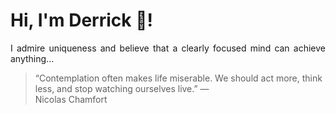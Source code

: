 # Hi, I'm Derrick 👋!
<p align="justify">I admire uniqueness and believe that a clearly focused mind can achieve anything...</p> 
<!-- #quote-start -->
<blockquote>&ldquo;Contemplation often makes life miserable.  We should act more, think less, and stop watching ourselves live.&rdquo; &mdash; <footer>Nicolas Chamfort</footer></blockquote>
<!-- #quote-end -->

